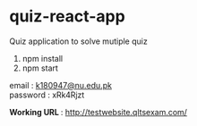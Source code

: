 # quiz-react-app
Quiz application to solve mutiple quiz 

1) npm install <br>
2) npm start

email : k180947@nu.edu.pk <br>
password : xRk4Rjzt <br>

<b>Working URL </b> : http://testwebsite.qltsexam.com/
